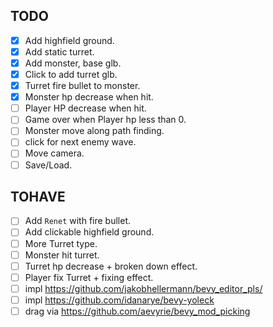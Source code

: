 ## TODO

- [x] Add highfield ground.
- [x] Add static turret.
- [x] Add monster, base glb.
- [x] Click to add turret glb.
- [x] Turret fire bullet to monster.
- [x] Monster hp decrease when hit.
- [ ] Player HP decrease when hit.
- [ ] Game over when Player hp less than 0.
- [ ] Monster move along path finding.
- [ ] click for next enemy wave.
- [ ] Move camera.
- [ ] Save/Load.

## TOHAVE

- [ ] Add `Renet` with fire bullet.
- [ ] Add clickable highfield ground.
- [ ] More Turret type.
- [ ] Monster hit turret.
- [ ] Turret hp decrease + broken down effect.
- [ ] Player fix Turret + fixing effect.
- [ ] impl https://github.com/jakobhellermann/bevy_editor_pls/
- [ ] impl https://github.com/idanarye/bevy-yoleck
- [ ] drag via https://github.com/aevyrie/bevy_mod_picking
